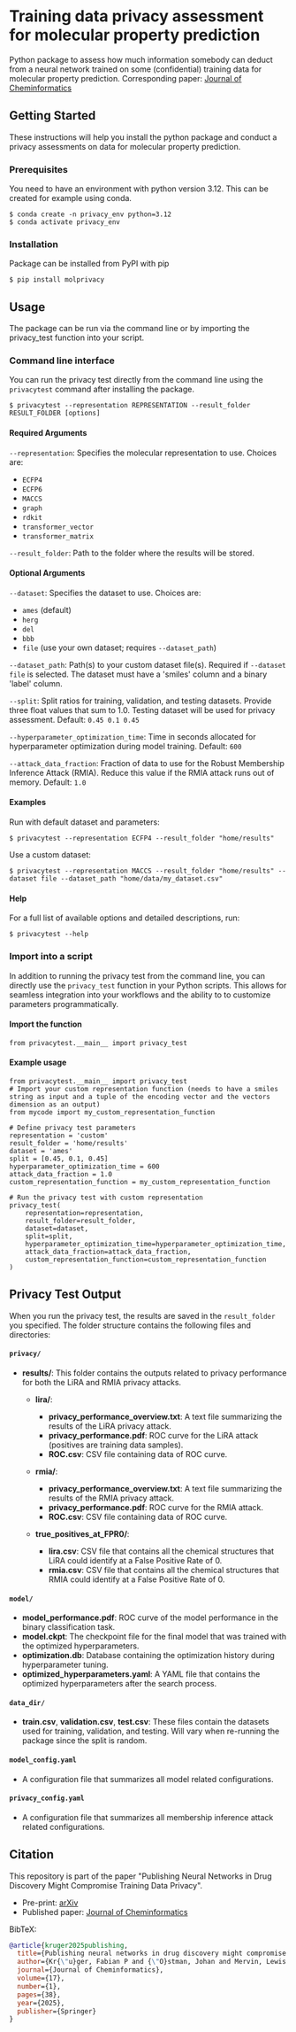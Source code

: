# Training data privacy assessment for molecular property prediction

Python package to assess how much information somebody can deduct from a neural network trained on some (confidential) training data for molecular property prediction. Corresponding paper: [Journal of Cheminformatics](https://doi.org/10.1186/s13321-025-00982-w)

## Getting Started

These instructions will help you install the python package and conduct a privacy assessments on data for molecular property prediction.

### Prerequisites

You need to have an environment with python version 3.12. This can be created for example using conda.

```
$ conda create -n privacy_env python=3.12 
$ conda activate privacy_env 
```

### Installation

Package can be installed from PyPI with pip

```
$ pip install molprivacy
```

## Usage

The package can be run via the command line or by importing the privacy_test function into your script.

### Command line interface
You can run the privacy test directly from the command line using the `privacytest` command after installing the package.

```
$ privacytest --representation REPRESENTATION --result_folder RESULT_FOLDER [options]
```

#### Required Arguments
`--representation`: Specifies the molecular representation to use. Choices are:
- `ECFP4`
- `ECFP6`
- `MACCS`
- `graph`
- `rdkit`
- `transformer_vector`
- `transformer_matrix`

`--result_folder`: Path to the folder where the results will be stored.

#### Optional Arguments
`--dataset`: Specifies the dataset to use. Choices are:
- `ames` (default)
- `herg`
- `del`
- `bbb`
- `file` (use your own dataset; requires `--dataset_path`)

`--dataset_path`: Path(s) to your custom dataset file(s). Required if `--dataset file` is selected. The dataset must have a 'smiles' column and a binary 'label' column.

`--split`: Split ratios for training, validation, and testing datasets. Provide three float values that sum to 1.0. Testing dataset will be used for privacy assessment.
Default: `0.45 0.1 0.45`

`--hyperparameter_optimization_time`: Time in seconds allocated for hyperparameter optimization during model training.
Default: `600`

`--attack_data_fraction`: Fraction of data to use for the Robust Membership Inference Attack (RMIA). Reduce this value if the RMIA attack runs out of memory.
Default: `1.0`

#### Examples
Run with default dataset and parameters:
```
$ privacytest --representation ECFP4 --result_folder "home/results"
```
Use a custom dataset:
```
$ privacytest --representation MACCS --result_folder "home/results" --dataset file --dataset_path "home/data/my_dataset.csv"
```

#### Help
For a full list of available options and detailed descriptions, run:
```
$ privacytest --help
```

### Import into a script
In addition to running the privacy test from the command line, you can directly use the `privacy_test` function in your Python scripts. This allows for seamless integration into your workflows and the ability to to customize parameters programmatically.

#### Import the function
```
from privacytest.__main__ import privacy_test
```
#### Example usage
```
from privacytest.__main__ import privacy_test
# Import your custom representation function (needs to have a smiles string as input and a tuple of the encoding vector and the vectors dimension as an output)
from mycode import my_custom_representation_function

# Define privacy test parameters
representation = 'custom'
result_folder = 'home/results'
dataset = 'ames'
split = [0.45, 0.1, 0.45]
hyperparameter_optimization_time = 600
attack_data_fraction = 1.0
custom_representation_function = my_custom_representation_function

# Run the privacy test with custom representation
privacy_test(
    representation=representation,
    result_folder=result_folder,
    dataset=dataset,
    split=split,
    hyperparameter_optimization_time=hyperparameter_optimization_time,
    attack_data_fraction=attack_data_fraction,
    custom_representation_function=custom_representation_function
)
```

## Privacy Test Output

When you run the privacy test, the results are saved in the `result_folder` you specified. The folder structure contains the following files and directories:

#### `privacy/`
- **results/**: This folder contains the outputs related to privacy performance for both the LiRA and RMIA privacy attacks.
  - **lira/**:
    - **privacy_performance_overview.txt**: A text file summarizing the results of the LiRA privacy attack.
    - **privacy_performance.pdf**: ROC curve for the LiRA attack (positives are training data samples).
    - **ROC.csv**: CSV file containing data of ROC curve.
  
  - **rmia/**:
    - **privacy_performance_overview.txt**: A text file summarizing the results of the RMIA privacy attack.
    - **privacy_performance.pdf**: ROC curve for the RMIA attack.
    - **ROC.csv**: CSV file containing data of ROC curve.
  
  - **true_positives_at_FPR0/**:
    - **lira.csv**: CSV file that contains all the chemical structures that LiRA could identify at a False Positive Rate of 0.
    - **rmia.csv**: CSV file that contains all the chemical structures that RMIA could identify at a False Positive Rate of 0.

#### `model/`
- **model_performance.pdf**: ROC curve of the model performance in the binary classification task.
- **model.ckpt**: The checkpoint file for the final model that was trained with the optimized hyperparameters.
- **optimization.db**: Database containing the optimization history during hyperparameter tuning.
- **optimized_hyperparameters.yaml**: A YAML file that contains the optimized hyperparameters after the search process.


#### `data_dir/`
- **train.csv**, **validation.csv**, **test.csv**: These files contain the datasets used for training, validation, and testing. Will vary when re-running the package since the split is random.

#### `model_config.yaml`
- A configuration file that summarizes all model related configurations.

#### `privacy_config.yaml`
- A configuration file that summarizes all membership inference attack related configurations.


## Citation

This repository is part of the paper "Publishing Neural Networks in Drug Discovery Might Compromise Training Data Privacy".

- Pre-print: [arXiv](https://doi.org/10.48550/arXiv.2410.16975)
- Published paper: [Journal of Cheminformatics](https://doi.org/10.1186/s13321-025-00982-w)

BibTeX:

```bibtex
@article{kruger2025publishing,
  title={Publishing neural networks in drug discovery might compromise training data privacy},
  author={Kr{\"u}ger, Fabian P and {\"O}stman, Johan and Mervin, Lewis and Tetko, Igor V and Engkvist, Ola},
  journal={Journal of Cheminformatics},
  volume={17},
  number={1},
  pages={38},
  year={2025},
  publisher={Springer}
}
```




